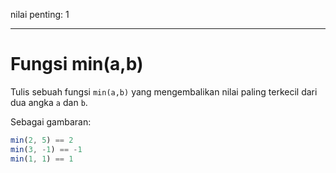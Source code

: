 nilai penting: 1

---

# Fungsi min(a,b)

Tulis sebuah fungsi `min(a,b)` yang mengembalikan nilai paling terkecil dari dua angka `a` dan `b`.

Sebagai gambaran:

```js
min(2, 5) == 2
min(3, -1) == -1
min(1, 1) == 1
```

